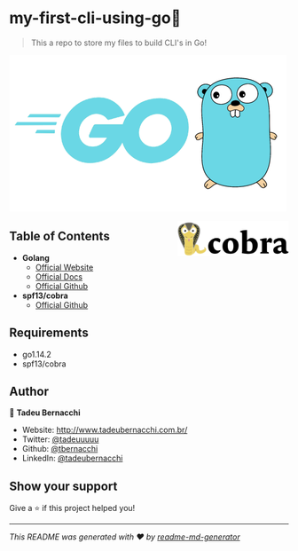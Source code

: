 <h1 align=""> my-first-cli-using-go👋</h1>
<p>
</p>

> This a repo to store my files to build CLI's in Go!

![Go](/.github/assets/img/Golang-logo.png)

<div align=>
	<img align="right" width="200px" src=/.github/assets/img/cobra-logo.png>
</div> 

## Table of Contents

* **Golang**  
  * [Official Website](https://golang.org/)
  * [Official Docs](https://golang.org/doc/)
  * [Official Github](https://github.com/golang/go)
* **spf13/cobra**
  * [Official Github](https://github.com/spf13/cobra)

## Requirements 
* go1.14.2
* spf13/cobra

## Author

👤 **Tadeu Bernacchi**

* Website: http://www.tadeubernacchi.com.br/
* Twitter: [@tadeuuuuu](https://twitter.com/tadeuuuuu)
* Github: [@tbernacchi](https://github.com/tbernacchi)
* LinkedIn: [@tadeubernacchi](https://linkedin.com/in/tadeubernacchi)

## Show your support

Give a ⭐️ if this project helped you!

***
_This README was generated with ❤️ by [readme-md-generator](https://github.com/kefranabg/readme-md-generator)_
